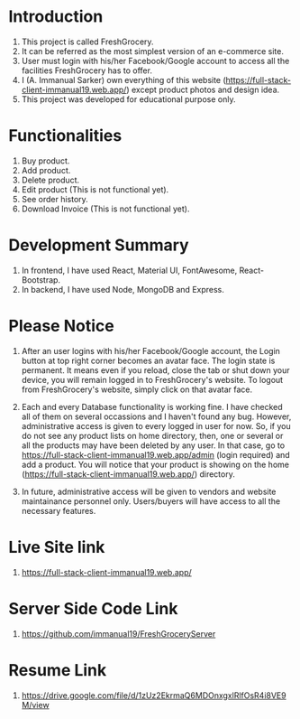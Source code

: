 # Introduction

1. This project is called FreshGrocery.
2. It can be referred as the most simplest version of an e-commerce site.
3. User must login with his/her Facebook/Google account to access all the facilities FreshGrocery has to offer.
4. I (A. Immanual Sarker) own everything of this website (https://full-stack-client-immanual19.web.app/) except product photos and design idea.
5. This project was developed for educational purpose only.

# Functionalities

1. Buy product.
2. Add product.
3. Delete product.
4. Edit product (This is not functional yet).
5. See order history.
6. Download Invoice (This is not functional yet).

# Development Summary

1. In frontend, I have used React, Material UI, FontAwesome, React-Bootstrap.
2. In backend, I have used Node, MongoDB and Express.

# Please Notice

1. After an user logins with his/her Facebook/Google account, the Login button at top right corner becomes an avatar face. The login state is permanent. It means even if you reload, close the tab or shut down your device, you will remain logged in to FreshGrocery's website. To logout from FreshGrocery's website, simply click on that avatar face.

2. Each and every Database functionality is working fine. I have checked all of them on several occassions and I haven't found any bug. However, administrative access is given to every logged in user for now. So, if you do not see any product lists on home directory, then, one or several or all the products may have been deleted by any user. In that case, go to https://full-stack-client-immanual19.web.app/admin (login required) and add a product. You will notice that your product is showing on the home (https://full-stack-client-immanual19.web.app/) directory.

3. In future, administrative access will be given to vendors and website maintainance personnel only. Users/buyers will have access to all the necessary features.

# Live Site link

1. https://full-stack-client-immanual19.web.app/

# Server Side Code Link

1. https://github.com/immanual19/FreshGroceryServer

# Resume Link

1. https://drive.google.com/file/d/1zUz2EkrmaQ6MDOnxgxlRlfOsR4i8VE9M/view
